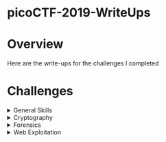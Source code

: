 # picoCTF-2019-WriteUps

# Overview
Here are the write-ups for the challenges I completed

# Challenges
<details>
  <summary>General Skills</summary>

  * [Lets Warm Up](https://github.com/Bsnookie9/picoCTF-2019-WriteUps/tree/main/General%20Skills/Lets%20Warm%20Up)
  * [Warmed Up](https://github.com/Bsnookie9/picoCTF-2019-WriteUps/tree/main/General%20Skills/Warmed%20Up)
  * [2Warm](https://github.com/Bsnookie9/picoCTF-2019-WriteUps/tree/main/General%20Skills/2Warm)
  * [what's a net cat?](https://github.com/Bsnookie9/picoCTF-2019-WriteUps/tree/main/General%20Skills/what's%20a%20net%20cat%3F)
  * [strings it](https://github.com/Bsnookie9/picoCTF-2019-WriteUps/tree/main/General%20Skills/strings%20it)
  * [Bases](https://github.com/Bsnookie9/picoCTF-2019-WriteUps/tree/main/General%20Skills/Bases)
  * [First Grep](https://github.com/Bsnookie9/picoCTF-2019-WriteUps/tree/main/General%20Skills/First%20Grep)
  * [Based](https://github.com/Bsnookie9/picoCTF-2019-WriteUps/tree/main/General%20Skills/Based)
  * [plumbing](https://github.com/Bsnookie9/picoCTF-2019-WriteUps/tree/main/General%20Skills/plumbing)
  * [mus1c](https://github.com/Bsnookie9/picoCTF-2019-WriteUps/tree/main/General%20Skills/mus1c)
  * [flag_shop](https://github.com/Bsnookie9/picoCTF-2019-WriteUps/tree/main/General%20Skills/flag_shop)
  * [1_wanna_b3_a_r0ck5tar](https://github.com/Bsnookie9/picoCTF-2019-WriteUps/tree/main/General%20Skills/1_wanna_b3_a_r0ck5tar)
</details>

<details>
  <summary>Cryptography</summary>

  * [miniRSA]()
  * [The Numbers]()
  * [caesar]()
  * [13]()
  * [rsa-pop-quiz]()
  * [Easy1]()
  * [Mr-Worldwide]()
  * [waves over lambda]()
  * [Flags]()
  * [Tapping]()
  * [la cifra de]()
  * [b00tl3gRSA3]()
  * [AES-ABC]()
  * [john_pollard]()
  * [b00tl3gRSA2]()
</details>

<details>
  <summary>Forensics</summary>

  * [like1000]()
  * [What Lies Within]()
  * [c0rrupt]()
  * [extensions]()
  * [WhitePages]()
  * [Glory of the Garden]()
  * [WebNet1]()
  * [WebNet0]()
  * [shark on wire 1]()
  * [So Meta]()
  * [shark on wire 2]()
  * [Investigative Reversing 0]()
  * [B1g_Mac]()
  * [m00nwalk2]()
  * [Investigative Reversing 1]()
  * [m00nwalk]()
  * [Investigative Reversing 2]()
  * [Investigative Reversing 3]()
  * [Investigative Reversing 4]()
  * [investigation_encoded_1]()
  * [investigation_encoded_2]()
</details>

<details>
  <summary>Web Exploitation</summary>

  * [dont-use-client-side](https://github.com/Bsnookie9/picoCTF-2019-WriteUps/tree/main/Web%20Exploitation/dont-use-client-side)
  * [logon](https://github.com/Bsnookie9/picoCTF-2019-WriteUps/tree/main/Web%20Exploitation/logon)
  * [Insp3ct0r]()
  * [where are the robots]()
  * [Irish-Name-Repo 1]()
  * [Client-side-again]()
  * [Irish-Name-Repo 2]()
  * [JaWT Scratchpad]()
  * [picobrowser]()
  * [Irish-Name-Repo 3]()
  * [Java Script Kiddie 2]()
  * [Java Script Kiddie]()
</details>
